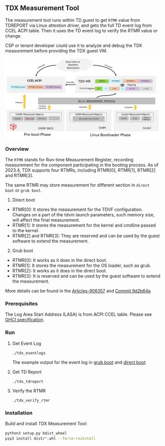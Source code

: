 ## TDX Measurement Tool

The measurement tool runs within TD guest to get `RTMR` value from TDREPORT via
Linux attestion driver, and gets the full TD event log from CCEL ACPI table.
Then it uses the TD event log to verify the RTMR value or change.

CSP or tenant developer could use it to analyze and debug the TDX measurement
before providing the TDX guest VM.

![](https://github.com/intel/tdx-tools/blob/main/doc/tdx_measurement.png)

### Overview

The `RTMR` stands for Run-time Measurement Register, recording measurement for the component participating in the booting process.
As of 2023.4, TDX supports four RTMRs, including RTMR[0], RTMR[1], RTMR[2] and RTMR[3]. 

The same RTMR may store measurement for different section in `direct boot` or `grub boot`.

1. Direct boot
  - RTMR[0]: It stores the measurement for the TDVF configuration. Changes on a part of the tdvm launch parameters, such memory size, will affect the final measurement.
  - RTMR[1]: It stores the measurement for the kernel and cmdline passed to the kernel.
  - RTMR[2] and RTMR[3]: They are reserved and can be used by the guest software to extend the measurement.

2. Grub boot
  - RTMR[0]: It works as it does in the direct boot.
  - RTMR[1]: It stores the measurement for the OS loader,  such as grub.
  - RTMR[2]: It works as it does in the direct boot.
  - RTMR[3]: It is reserved and can be used by the guest software to extend the measurement.

More details can be found in the [Articles-906357](https://lwn.net/Articles/906357/) and [Commit 9d2b64a](https://github.com/intel/tdx/commit/9d2b64a6b798668f9cc069992e3926bccffd0cfa#)

### Prerequisites

The Log Area Start Address (LASA) is from ACPI CCEL table. Please see [GHCI specification](https://cdrdv2.intel.com/v1/dl/getContent/726790).

### Run

1. Get Event Log

    ```
    ./tdx_eventlogs
    ```

    The example output for the event log in [grub boot](https://github.com/intel/tdx-tools/blob/main/doc/measure_log_grub_boot.txt)
    and [direct boot](https://github.com/intel/tdx-tools/blob/main/doc/measure_log_direct_boot.txt)

2. Get TD Report

    ```
    ./tdx_tdreport
    ```

3. Verify the RTMR

    ```
    ./tdx_verify_rtmr
    ```

### Installation

Build and install TDX Measurement Tool:

```sh
python3 setup.py bdist_wheel
pip3 install dist/*.whl --force-reinstall
```

